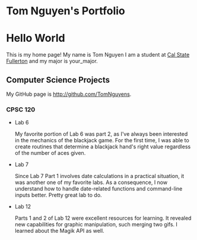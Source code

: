 # Tom Nguyen's Portfolio

# Hello World

This is my home page! My name is Tom Nguyen I am a student at [Cal State Fullerton](http://www.fullerton.edu/) and my major is your_major.

## Computer Science Projects

My GitHub page is http://github.com/TomNguyens.

### CPSC 120

* Lab 6

  My favorite portion of Lab 6 was part 2, as I've always been interested in the mechanics of the blackjack game. For the first time, I was able to create routines that determine a blackjack hand's right value regardless of the number of aces given.

* Lab 7

  Since Lab 7 Part 1 involves date calculations in a practical situation, it was another one of my favorite labs. As a consequence, I now understand how to handle date-related functions and command-line inputs better. Pretty great lab to do.

* Lab 12

  Parts 1 and 2 of Lab 12 were excellent resources for learning. It revealed new capabilities for graphic manipulation, such merging two gifs. I learned about the Magik API as well.
